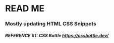 # READ ME

### Mostly updating HTML CSS Snippets

##### REFERENCE #1: CSS Battle https://cssbattle.dev/
